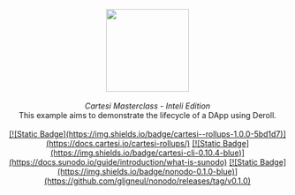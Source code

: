 <div align="center">
    <img src="https://github.com/Mugen-Builders/.github/assets/153661799/7ed08d4c-89f4-4bde-a635-0b332affbd5d" width="150" height="150">
</div>
<br>
<div align="center">
    <i>Cartesi Masterclass - Inteli Edition</i>
</div>
<div align="center">
This example aims to demonstrate the lifecycle of a DApp using Deroll.
</div>
<br>
<div align="center">
  <a href="">[![Static Badge](https://img.shields.io/badge/cartesi--rollups-1.0.0-5bd1d7)](https://docs.cartesi.io/cartesi-rollups/)</a>
  <a href="">[![Static Badge](https://img.shields.io/badge/cartesi-cli-0.10.4-blue)](https://docs.sunodo.io/guide/introduction/what-is-sunodo)</a>
  <a href="">[![Static Badge](https://img.shields.io/badge/nonodo-0.1.0-blue)](https://github.com/gligneul/nonodo/releases/tag/v0.1.0)</a>
</div>